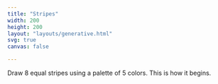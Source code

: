 ```yaml
---
title: "Stripes"
width: 200
height: 200
layout: "layouts/generative.html"
svg: true
canvas: false

---
```

Draw 8 equal stripes using a palette of 5 colors. This is how it begins.
